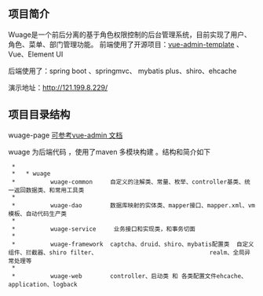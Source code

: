 ## 项目简介

Wuage是一个前后分离的基于角色权限控制的后台管理系统，目前实现了用户、角色、菜单、部门管理功能。
前端使用了开源项目：[vue-admin-template](https://github.com/PanJiaChen/vue-admin-template)   、Vue、Element UI  

后端使用了：spring boot 、springmvc、 mybatis plus、shiro、ehcache

演示地址：http://121.199.8.229/



## 项目目录结构

wuage-page  [可参考vue-admin 文档](https://panjiachen.github.io/vue-element-admin-site/zh/guide/)

wuage  为后端代码 ，使用了maven 多模块构建 。结构和简介如下

```
 *
 *   * wuage
 *          wuage-common     自定义的注解类、常量、枚举、controller基类、统一返回数据类、和常用工具类
 *
 *          wuage-dao        数据库映射的实体类、mapper接口、mapper.xml、vm模板、自动代码生产类
 *
 *          wuage-service     业务接口和实现类，和事务切面
 *
 *          wuage-framework  captcha、druid、shiro、mybatis配置类  自定义组件、拦截器、shiro filter、								realm、全局异常处理等
 *
 *          wuage-web        controller、启动类 和 各类配置文件ehcache、application、logback
```



